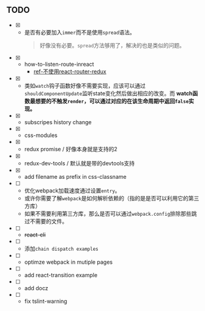 ## TODO

* [x] - 是否有必要加入`immer`而不是使用`spread`语法。
    > 好像没有必要。`spread`方法够用了，解决的也是类似的问题。
* [x] - how-to-listen-route-inreact
    * [ref-不使用react-router-redux](https://div.io/topic/2073)
* [x] - 类如`watch`钩子函数好像不需要实现，应该可以通过`shouldComponentUpdate`监听state变化然后做出相应的改变。而 **watch函数最想要的不触发`render`，可以通过对应的在该生命周期中返回`false`实现。**
* [x] - subscripes history change
* [x] - css-modules
* [x] - redux promise / 好像本身就是支持的2
* [x] - redux-dev-tools / 默认就是带的devtools支持
* [x] - add filename as prefix in css-classname
* [ ] - 优化webpack加载速度通过设置`entry`。
  * 或许你需要了解`webpack`是如何解析依赖的（指的是是否可以利用它的第三方库）
  * 如果不需要利用第三方库，那么是否可以通过`webpack.config`排除那些跳过不需要的文件。
* [ ] - ~~react-cli~~
* [ ] - 添加`chain dispatch examples`
* [ ] - optimze webpack in mutiple pages
* [ ] - add react-transition example
* [ ] - add docz
* [ ] - fix tslint-warning
